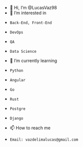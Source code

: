 - 👋 Hi, I’m @LucasVaz98
- 👀 I’m interested in
-     Back-End, Front-End
-     DevOps
-     QA
-     Data Science

- 🌱 I’m currently learning 
-     Python
-     Angular
-     Go
-     Rust
-     Postgre
-     Django

- 📫 How to reach me
-     Email: vazdelimalucas@gmail.com
